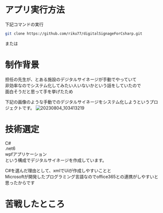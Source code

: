 # アプリ実行方法

下記コマンドの実行
``` bash
git clone https://github.com/riku77/digitalSignageForCsharp.git
```
または

# 制作背景
担任の先生が、とある施設のデジタルサイネージが手動でやっていて<br>
非効率なのでシステム化してみたい人いないかという話をしていたので<br>
面白そうだと思って手を挙げたため<br>

下記の画像のような手動でのデジタルサイネージをシステム化しようというプロジェクトです。
![20230804_103413219](https://github.com/riku77/digitalSignageForCsharp/assets/117050555/4a37071c-e8f3-45ab-8833-21b3a82caafa)



# 技術選定
C#<br>
.net6<br>
wpfアプリケーション<br>
という構成でデジタルサイネージを作成しています。

C#を選んだ理由として、xmlでUiが作成しやすいことと<br>
Microsoftが開発したプログラミング言語なのでoffice365との連携がしやすいと思ったからです<br>


# 苦戦したところ

